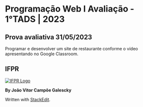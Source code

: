 # Programação Web I Avaliação - 1°TADS | 2023

## Prova avaliativa 31/05/2023
  Programar e desenvolver um site de restaurante conforme o vídeo apresentando no Google Classroom.

## IFPR

[![IFPR Logo](https://user-images.githubusercontent.com/126702799/234438114-4db30796-20ad-4bec-b118-246ebbe9de63.png)](https://user-images.githubusercontent.com/126702799/234438114-4db30796-20ad-4bec-b118-246ebbe9de63.png)

**By João Vitor Campõe Galescky**

Written with  [StackEdit](https://stackedit.io/).
